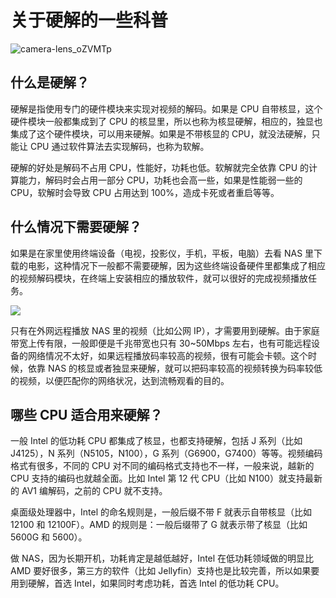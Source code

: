# 关于硬解的一些科普

![camera-lens_oZVMTp](https://img.slarker.me/wiki/camera-lens_oZVMTp.jpg)

## 什么是硬解？

硬解是指使用专门的硬件模块来实现对视频的解码。如果是 CPU 自带核显，这个硬件模块一般都集成到了 CPU 的核显里，所以也称为核显硬解，相应的，独显也集成了这个硬件模块，可以用来硬解。如果是不带核显的 CPU，就没法硬解，只能让 CPU 通过软件算法去实现解码，也称为软解。

硬解的好处是解码不占用 CPU，性能好，功耗也低。软解就完全依靠 CPU 的计算能力，解码时会占用一部分 CPU，功耗也会高一些，如果是性能弱一些的 CPU，软解时会导致 CPU 占用达到 100%，造成卡死或者重启等等。

## 什么情况下需要硬解？

如果是在家里使用终端设备（电视，投影仪，手机，平板，电脑）去看 NAS 里下载的电影，这种情况下一般都不需要硬解，因为这些终端设备硬件里都集成了相应的视频解码模块，在终端上安装相应的播放软件，就可以很好的完成视频播放任务。

![](https://img.slarker.me/wiki/086a2889f33141fba27a109e32288ab1.webp)

只有在外网远程播放 NAS 里的视频（比如公网 IP），才需要用到硬解。由于家庭带宽上传有限，一般即便是千兆带宽也只有 30~50Mbps 左右，也有可能远程设备的网络情况不太好，如果远程播放码率较高的视频，很有可能会卡顿。这个时候，依靠 NAS 的核显或者独显来硬解，就可以把码率较高的视频转换为码率较低的视频，以便匹配你的网络状况，达到流畅观看的目的。

## 哪些 CPU 适合用来硬解？

一般 Intel 的低功耗 CPU 都集成了核显，也都支持硬解，包括 J 系列（比如 J4125），N 系列（N5105，N100），G 系列（G6900，G7400）等等。视频编码格式有很多，不同的 CPU 对不同的编码格式支持也不一样，一般来说，越新的 CPU 支持的编码也就越全面。比如 Intel 第 12 代 CPU（比如 N100）就支持最新的 AV1 编解码，之前的 CPU 就不支持。

桌面级处理器中，Intel 的命名规则是，一般后缀不带 F 就表示自带核显（比如 12100 和 12100F）。AMD 的规则是：一般后缀带了 G 就表示带了核显（比如 5600G 和 5600）。

做 NAS，因为长期开机，功耗肯定是越低越好，Intel 在低功耗领域做的明显比 AMD 要好很多，第三方的软件（比如 Jellyfin）支持也是比较完善，所以如果要用到硬解，首选 Intel，如果同时考虑功耗，首选 Intel 的低功耗 CPU。